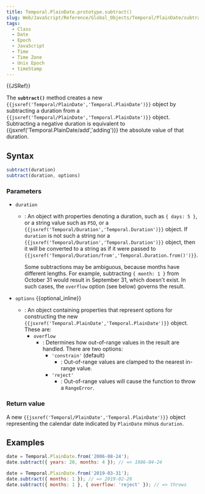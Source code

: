 ```yaml
---
title: Temporal.PlainDate.prototype.subtract()
slug: Web/JavaScript/Reference/Global_Objects/Temporal/PlainDate/subtract
tags:
  - Class
  - Date
  - Epoch
  - JavaScript
  - Time
  - Time Zone
  - Unix Epoch
  - timeStamp
---
```

{{JSRef}}

<p class="summary"><span class="seoSummary">The <strong><code>subtract()</code></strong> method creates a new <code>{{jsxref('Temporal/PlainDate','Temporal.PlainDate')}}</code> object by subtracting a duration from a <code>{{jsxref('Temporal/PlainDate','Temporal.PlainDate')}}</code> object.</span> Subtracting a negative duration is equivalent to {{jsxref('Temporal.PlainDate/add','adding')}} the absolute value of that duration.</p>

## Syntax

```js
subtract(duration)
subtract(duration, options)
```

### Parameters

- `duration`

  - : An object with properties denoting a duration, such as `{ days: 5 }`, or a
    string value such as `P5D`, or a
    `{{jsxref('Temporal/Duration','Temporal.Duration')}}`
    object. If `duration` is not such a string nor a
    `{{jsxref('Temporal/Duration','Temporal.Duration')}}`
    object, then it will be converted to a string as if it were passed to
    `{{jsxref('Temporal/Duration/from','Temporal.Duration.from()')}}`.

    Some subtractions may be ambiguous, because months have different lengths.
    For example, subtracting `{ month: 1 }` from October 31 would result in
    September 31, which doesn't exist. In such cases, the `overflow` option (see
    below) governs the result.

- `options` {{optional_inline}}
  - : An object containing properties that represent options for constructing
    the new
    `{{jsxref('Temporal.PlainDate','Temporal.PlainDate')}}`
    object. These are:
    - `overflow`
      - : Determines how out-of-range values in the result are handled. There
        are two options:
        - `'constrain'` (default)
          - : Out-of-range values are clamped to the nearest in-range value.
        - `'reject'`
          - : Out-of-range values will cause the function to throw a
            `RangeError`.

### Return value

A new `{{jsxref('Temporal/PlainDate','Temporal.PlainDate')}}`
object representing the calendar date indicated by `PlainDate` minus `duration`.

## Examples

```js
date = Temporal.PlainDate.from('2006-08-24');
date.subtract({ years: 20, months: 4 }); // => 1986-04-24

date = Temporal.PlainDate.from('2019-03-31');
date.subtract({ months: 1 }); // => 2019-02-28
date.subtract({ months: 1 }, { overflow: 'reject' }); // => throws
```
